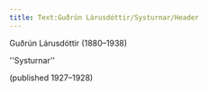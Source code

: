 ```yaml
---
title: Text:Guðrún Lárusdóttir/Systurnar/Header
---
```


Guðrún Lárusdóttir (1880–1938)

''Systurnar''

(published 1927–1928)